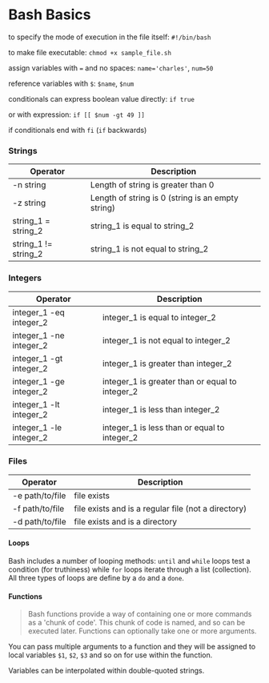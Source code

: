 # Bash Basics

to specify the mode of execution in the file itself: `#!/bin/bash`

to make file executable: `chmod +x sample_file.sh`

assign variables with `=` and no spaces: `name='charles'`, `num=50`

reference variables with `$`: `$name`, `$num`

conditionals can express boolean value directly: `if true`

or with expression: `if [[ $num -gt 49 ]]`

if conditionals end with `fi` (`if` backwards)

### Strings
Operator | Description
-------- | -----------
-n string | Length of string is greater than 0
-z string | Length of string is 0 (string is an empty string)
string_1 = string_2 | string_1 is equal to string_2
string_1 != string_2 | string_1 is not equal to string_2

### Integers
Operator | Description
-------- | -----------
integer_1 -eq integer_2 | integer_1 is equal to integer_2
integer_1 -ne integer_2 | integer_1 is not equal to integer_2
integer_1 -gt integer_2 | integer_1 is greater than integer_2
integer_1 -ge integer_2 | integer_1 is greater than or equal to integer_2
integer_1 -lt integer_2 | integer_1 is less than integer_2
integer_1 -le integer_2 | integer_1 is less than or equal to integer_2

### Files
Operator | Description
-------- | -----------
-e path/to/file | file exists
-f path/to/file | file exists and is a regular file (not a directory)
-d path/to/file | file exists and is a directory

#### Loops

Bash includes a number of looping methods: `until` and `while` loops test a
condition (for truthiness) while `for` loops iterate through a list
(collection). All three types of loops are define by a `do` and a `done`.

#### Functions

> Bash functions provide a way of containing one or more commands as a
'chunk of code'. This chunk of code is named, and so can be executed later.
Functions can optionally take one or more arguments.

You can pass multiple arguments to a function and they will be assigned to
local variables `$1`, `$2`, `$3` and so on for use within the function.

Variables can be interpolated within double-quoted strings.
